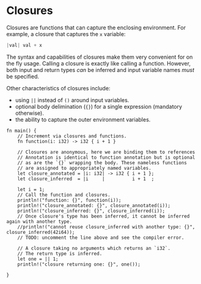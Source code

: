 # Closures

Closures are functions that can capture the enclosing environment. For
example, a closure that captures the `x` variable:

```Rust
|val| val + x
```

The syntax and capabilities of closures make them very convenient for
on the fly usage. Calling a closure is exactly like calling a function.
However, both input and return types *can* be inferred and input
variable names *must* be specified.

Other characteristics of closures include:
* using `||` instead of `()` around input variables.
* optional body delimination (`{}`) for a single expression (mandatory otherwise).
* the ability to capture the outer environment variables.

```rust,editable
fn main() {
    // Increment via closures and functions.
    fn function(i: i32) -> i32 { i + 1 }

    // Closures are anonymous, here we are binding them to references
    // Annotation is identical to function annotation but is optional
    // as are the `{}` wrapping the body. These nameless functions
    // are assigned to appropriately named variables.
    let closure_annotated = |i: i32| -> i32 { i + 1 };
    let closure_inferred  = |i     |          i + 1  ;

    let i = 1;
    // Call the function and closures.
    println!("function: {}", function(i));
    println!("closure_annotated: {}", closure_annotated(i));
    println!("closure_inferred: {}", closure_inferred(i));
    // Once closure's type has been inferred, it cannot be inferred again with another type.
    //println!("cannot reuse closure_inferred with another type: {}", closure_inferred(42i64));
    // TODO: uncomment the line above and see the compiler error.

    // A closure taking no arguments which returns an `i32`.
    // The return type is inferred.
    let one = || 1;
    println!("closure returning one: {}", one());

}
```
